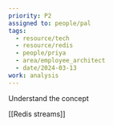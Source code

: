 ```yaml
---
priority: P2
assigned to: people/pal
tags:
  - resource/tech
  - resource/redis
  - people/priya
  - area/employee_architect
  - date/2024-03-13
work: analysis
---
```


Understand the concept

[[Redis streams]]